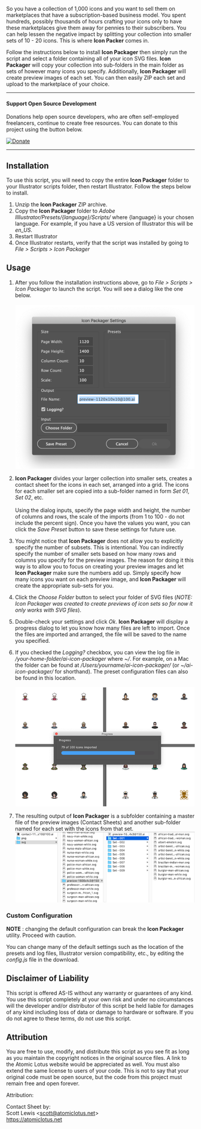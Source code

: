 So you have a collection of 1,000 icons and you want to sell them on marketplaces that have a subscription-based business model. You spent hundreds, possibly thousands of hours crafting your icons only to have these marketplaces give them away for pennies to their subscribers. You can help lessen the negative impact by splitting your collection into smaller sets of 10 - 20 icons. This is where **Icon Packer** comes in. 
<!--more-->
Follow the instructions below to install **Icon Packager** then simply run the script and select a folder containing all of your icon SVG files. **Icon Packager** will copy your collection into sub-folders in the main folder as sets of however many icons you specify. Additionally, **Icon Packager** will create preview images of each set. You can then easily ZIP each set and upload to the marketplace of your choice.

***
#### Support Open Source Development

Donations help open source developers, who are often self-employed freelancers, continue to create free resources. You can donate to this project using the button below.

[![Donate](https://img.shields.io/badge/Donate-PayPal-green.svg)](https://www.paypal.com/cgi-bin/webscr?cmd=_s-xclick&hosted_button_id=SZQVVSQDZS75A)

***

## Installation
To use this script, you will need to copy the entire **Icon Packager** folder to your Illustrator scripts folder, then restart Illustrator. Follow the steps below to install.

1. Unzip the **Icon Packager** ZIP archive.
1. Copy the **Icon Packager** folder to _Adobe Illlustrator/Presets/{language}/Scripts/_ where {language} is your chosen language. For example, if you have a US version of Illustrator this will be _en_US_.
1. Restart Illustrator
1. Once Illustrator restarts, verify that the script was installed by going to _File &gt; Scripts &gt; Icon Packager_

## Usage

1. After you follow the installation instructions above, go to _File &gt; Scripts &gt; Icon Packager_ to launch the script. You will see a dialog like the one below. <br><br>![Icon Packager settings dialog](./images/icon-packager-01.png)

1. **Icon Packager** divides your larger collection into smaller sets, creates a contact sheet for the icons in each set, arranged into a grid. The icons for each smaller set are copied into a sub-folder named in form _Set 01_, _Set 02_, etc. <br><br>Using the dialog inputs, specify the page width and height, the number of columns and rows, the scale of the imports (from 1 to 100 - do not include the percent sign). Once you have the values you want, you can click the _Save Preset_ button to save these settings for future use.
1. You might notice that **Icon Packager** does not allow you to explicitly specify the number of subsets. This is intentional. You can indirectly specify the number of smaller sets based on how many rows and columns you specify for the preview images. The reason for doing it this way is to allow you to focus on creating your preview images and let **Icon Packager** make sure the numbers add up. Simply specify how many icons you want on each preview image, and **Icon Packager** will create the appropriate sub-sets for you.
1. Click the _Choose Folder_ button to select your folder of SVG files (_NOTE: Icon Packager was created to create previews of icon sets so for now it only works with SVG files_).
1. Double-check your settings and click _Ok_. **Icon Packager** will display a progress dialog to let you know how many files are left to import. Once the files are imported and arranged, the file will be saved to the name you specified.
1. If you checked the _Logging?_ checkbox, you can view the log file in _/your-home-folder/ai-icon-packager_ where _~/_. For example, on a Mac the folder can be found at _/Users/yourname/ai-icon-packager/_ (or _~/ai-icon-packager/_ for shorthand). The preset configuration files can also be found in this location. <br><br>![Icon Packager settings dialog](./images/icon-packager-02@700w.png)
1. The resulting output of <strong>Icon Packager</strong> is a subfolder containing a master file of the preview images (Contact Sheets) and another sub-folder named for each set with the icons from that set. ![Icon Packager settings dialog](./images/icon-packager-03@700w.png)


### Custom Configuration
**NOTE** : changing the default configuration can break the **Icon Packager** utility. Proceed with caution.

You can change many of the default settings such as the location of the presets and log files, Illustrator version compatibility, etc., by editing the _config.js_ file in the download.

## Disclaimer of Liability

This script is offered AS-IS without any warranty or guarantees of any kind. You use this script completely at your own risk and under no circumstances will the developer and/or distributor of this script be held liable for damages of any kind including loss of data or damage to hardware or software. If you do not agree to these terms, do not use this script.

## Attribution

You are free to use, modify, and distribute this script as you see fit as long as you maintain the copyright notices in the original source files. A link to the Atomic Lotus website would be appreciated as well. You must also extend the same license to users of your code. This is not to say that your original code must be open source, but the code from this project must remain free and open forever.

Attribution:

Contact Sheet by:<br>
Scott Lewis &lt;scott@atomiclotus.net&gt;<br>
https://atomiclotus.net